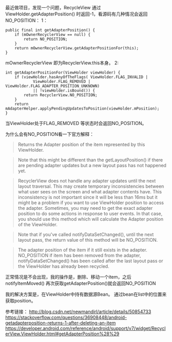 ﻿最近做项目，发现一个问题，RecycleView 通过ViewHolder.getAdapterPosition() 时返回-1，看源码有几种情况会返回NO_POSITION：
1：
```
public final int getAdapterPosition() {
    if (mOwnerRecyclerView == null) {
        return NO_POSITION;
    }
    return mOwnerRecyclerView.getAdapterPositionFor(this);
}
```
mOwnerRecyclerView 即为RecyclerView.this本身。
2:
```
int getAdapterPositionFor(ViewHolder viewHolder) {
    if (viewHolder.hasAnyOfTheFlags( ViewHolder.FLAG_INVALID |
            ViewHolder.FLAG_REMOVED | ViewHolder.FLAG_ADAPTER_POSITION_UNKNOWN)
            || !viewHolder.isBound()) {
        return RecyclerView.NO_POSITION;
    }
    return mAdapterHelper.applyPendingUpdatesToPosition(viewHolder.mPosition);
}
```
当ViewHolder处于FLAG_REMOVED 等状态时会返回NO_POSITION。

为什么会有NO_POSITION看一下官方解释：

> Returns the Adapter position of the item represented by this ViewHolder.

> Note that this might be different than the getLayoutPosition() if there are pending adapter updates but a new layout pass has not happened yet.

>RecyclerView does not handle any adapter updates until the next layout traversal. This may create temporary inconsistencies between what user sees on the screen and what adapter contents have. This inconsistency is not important since it will be less than 16ms but it might be a problem if you want to use ViewHolder position to access the adapter. Sometimes, you may need to get the exact adapter position to do some actions in response to user events. In that case, you should use this method which will calculate the Adapter position of the ViewHolder.

> Note that if you've called notifyDataSetChanged(), until the next layout pass, the return value of this method will be NO_POSITION.

> The adapter position of the item if it still exists in the adapter. NO_POSITION if item has been removed from the adapter, notifyDataSetChanged() has been called after the last layout pass or the ViewHolder has already been recycled.

正常情况是不会出现，我的操作是，删除、移动一个item，之后notifyItemMoved() 再次获取getAdapterPosition()就会返回NO_POSITION

我的解决方案是，在ViewHolder中持有数据源Bean。 通过bean在list中的位置来获取position。

参考链接：
http://blog.csdn.net/newmandirl/article/details/50854733
https://stackoverflow.com/questions/36908448/android-getadapterposition-returns-1-after-deleting-an-item
https://developer.android.com/reference/android/support/v7/widget/RecyclerView.ViewHolder.html#getAdapterPosition%28%29